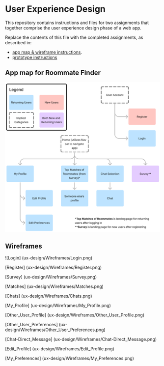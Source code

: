 # User Experience Design

This repository contains instructions and files for two assignments that together comprise the user experience design phase of a web app.

Replace the contents of this file with the completed assignments, as described in:

- [app map & wireframe instructions](instructions-0a-app-map-wireframes.md).
- [prototype instructions](instructions-0b-prototyping.md)


## App map for Roommate Finder
![AppMap](ux-design/Roommate_Finder_SiteMap.png)

## Wireframes
![Login] (ux-design/Wireframes/Login.png)

[Register] (ux-design/Wireframes/Register.png)

[Survey] (ux-design/Wireframes/Survey.png)

[Matches] (ux-design/Wireframes/Matches.png)

[Chats] (ux-design/Wireframes/Chats.png)

[My_Profile] (ux-design/Wireframes/My_Profile.png)

[Other_User_Profile] (ux-design/Wireframes/Other_User_Profile.png)

[Other_User_Preferences] (ux-design/Wireframes/Other_User_Preferences.png)

[Chat-Direct_Message] (ux-design/Wireframes/Chat-Direct_Message.png)

[Edit_Profile] (ux-design/Wireframes/Edit_Profile.png)

[My_Preferences] (ux-design/Wireframes/My_Preferences.png)